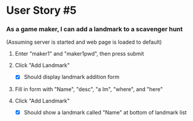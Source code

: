 # User Story #5
### As a game maker, I can add a landmark to a scavenger hunt

(Assuming server is started and web page is loaded to default)

1. Enter "maker1" and "maker1pwd", then press submit
2. Click "Add Landmark"

    +[X] Should display landmark addition form
3. Fill in form with "Name", "desc", "a lm", "where", and "here"
4. Click "Add Landmark"

    +[X] Should show a landmark called "Name" at bottom of landmark list
